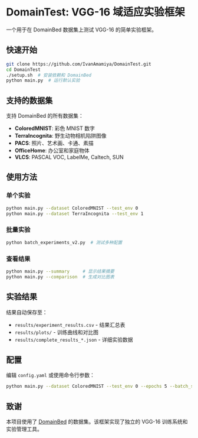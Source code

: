 # DomainTest: VGG-16 域适应实验框架

一个用于在 DomainBed 数据集上测试 VGG-16 的简单实验框架。

## 快速开始

```bash
git clone https://github.com/IvanAmamiya/DomainTest.git
cd DomainTest
./setup.sh  # 安装依赖和 DomainBed
python main.py  # 运行默认实验
```

## 支持的数据集

支持 DomainBed 的所有数据集：
- **ColoredMNIST**: 彩色 MNIST 数字
- **TerraIncognita**: 野生动物相机陷阱图像
- **PACS**: 照片、艺术画、卡通、素描
- **OfficeHome**: 办公室和家庭物体
- **VLCS**: PASCAL VOC, LabelMe, Caltech, SUN

## 使用方法

### 单个实验
```bash
python main.py --dataset ColoredMNIST --test_env 0
python main.py --dataset TerraIncognita --test_env 1
```

### 批量实验
```bash
python batch_experiments_v2.py  # 测试多种配置
```

### 查看结果
```bash
python main.py --summary     # 显示结果摘要
python main.py --comparison  # 生成对比图表
```

## 实验结果

结果自动保存至：
- `results/experiment_results.csv` - 结果汇总表
- `results/plots/` - 训练曲线和对比图
- `results/complete_results_*.json` - 详细实验数据

## 配置

编辑 `config.yaml` 或使用命令行参数：

```bash
python main.py --dataset ColoredMNIST --test_env 0 --epochs 5 --batch_size 32
```

## 致谢

本项目使用了 [DomainBed](https://github.com/facebookresearch/DomainBed) 的数据集。该框架实现了独立的 VGG-16 训练系统和实验管理工具。
